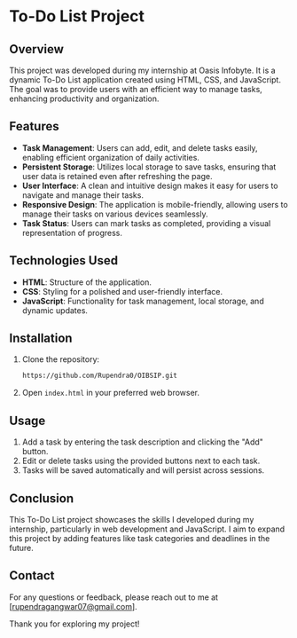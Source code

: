 # To-Do List Project

## Overview

This project was developed during my internship at Oasis Infobyte. It is a dynamic To-Do List application created using HTML, CSS, and JavaScript. The goal was to provide users with an efficient way to manage tasks, enhancing productivity and organization.

## Features

- **Task Management**: Users can add, edit, and delete tasks easily, enabling efficient organization of daily activities.
- **Persistent Storage**: Utilizes local storage to save tasks, ensuring that user data is retained even after refreshing the page.
- **User Interface**: A clean and intuitive design makes it easy for users to navigate and manage their tasks.
- **Responsive Design**: The application is mobile-friendly, allowing users to manage their tasks on various devices seamlessly.
- **Task Status**: Users can mark tasks as completed, providing a visual representation of progress.

## Technologies Used

- **HTML**: Structure of the application.
- **CSS**: Styling for a polished and user-friendly interface.
- **JavaScript**: Functionality for task management, local storage, and dynamic updates.

## Installation

1. Clone the repository:
   ```bash
   https://github.com/Rupendra0/OIBSIP.git
   ```
2. Open `index.html` in your preferred web browser.

## Usage

1. Add a task by entering the task description and clicking the "Add" button.
2. Edit or delete tasks using the provided buttons next to each task.
3. Tasks will be saved automatically and will persist across sessions.

## Conclusion

This To-Do List project showcases the skills I developed during my internship, particularly in web development and JavaScript. I aim to expand this project by adding features like task categories and deadlines in the future.

## Contact

For any questions or feedback, please reach out to me at [rupendragangwar07@gmail.com].

Thank you for exploring my project!
